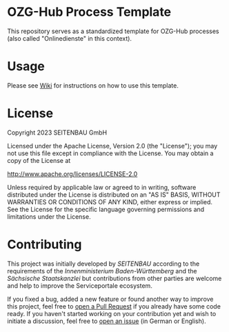 # OZG-Hub Process Template

This repository serves as a standardized template for OZG-Hub processes (also called "Onlinedienste" in this context).

# Usage
Please see [Wiki](https://github.com/OZG-Hub/ozghub-process-template/wiki) for instructions on how to use this template.

# License
Copyright 2023 SEITENBAU GmbH

Licensed under the Apache License, Version 2.0 (the "License"); you may not use this file except in compliance with the License. You may obtain a copy of the License at

http://www.apache.org/licenses/LICENSE-2.0

Unless required by applicable law or agreed to in writing, software distributed under the License is distributed on an "AS IS" BASIS, WITHOUT WARRANTIES OR CONDITIONS OF ANY KIND, either express or implied. See the License for the specific language governing permissions and limitations under the License.


# Contributing
This project was initially developed by _SEITENBAU_ according to the requirements of the _Innenministerium Baden-Württemberg_ and the _Sächsische Staatskanzlei_ but contributions from other parties are welcome and help to improve the Serviceportale ecosystem.

If you fixed a bug, added a new feature or found another way to improve this project, feel free to [open a Pull Request](https://github.com/OZG-Hub/ozghub-process-template/pulls) if you already have some code ready. If you haven't started working on your contribution yet and wish to initiate a discussion, feel free to [open an issue](https://github.com/OZG-Hub/ozghub-process-template/issues) (in German or English).
